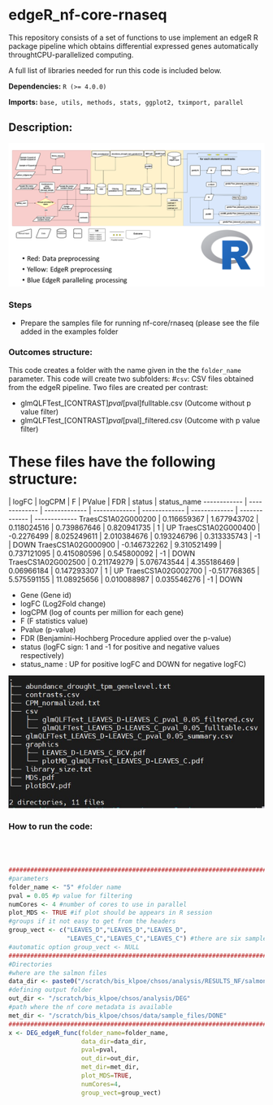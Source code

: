 # edgeR_nf-core-rnaseq
This repository consists of a set of functions to use implement an edgeR R package pipeline which obtains differential expressed genes automatically throughtCPU-parallelized computing. 

A full list of libraries needed for run this code is included below.

**Dependencies:** `R (>= 4.0.0)`

**Imports:** `base, utils, methods, stats, ggplot2, tximport, parallel`



## Description:
![Code schema](https://raw.githubusercontent.com/ccsosa/edgeR_nf-core-rnaseq/main/images/edgeR_pipeline.drawio.png)

### Steps
- Prepare the samples file for running nf-core/rnaseq (please see the file added in the examples folder

### Outcomes structure:
This code creates a folder with the name given in the the `folder_name` parameter. This code will create two subfolders:
#`csv`: CSV files obtained from the edgeR pipeline. Two files are created per contrast:
-  glmQLFTest_[CONTRAST]_pval_[pval]fulltable.csv (Outcome without p value filter)
-  glmQLFTest_[CONTRAST]_pval_[pval]_filtered.csv (Outcome with p value filter)
# These files have the following structure:

 | logFC | logCPM | F | PValue | FDR | status | status_name
------------ | ------------- | ------------- | ------------- | ------------- | ------------- | ------------- | -------------
TraesCS1A02G000200 | 0.116659367 | 1.677943702 | 0.118024516 | 0.739867646 | 0.820941735 | 1 | UP
TraesCS1A02G000400 | -0.2276499 | 8.025249611 | 2.010384676 | 0.193246796 | 0.313335743 | -1 | DOWN
TraesCS1A02G000900 | -0.146732262 | 9.310521499 | 0.737121095 | 0.415080596 | 0.545800092 | -1 | DOWN
TraesCS1A02G002500 | 0.211749279 | 5.076743544 | 4.355186469 | 0.06966184 | 0.147293307 | 1 | UP
TraesCS1A02G002700 | -0.517768365 | 5.575591155 | 11.08925656 | 0.010088987 | 0.035546276 | -1 | DOWN

- Gene (Gene id)
- logFC (Log2Fold change)
- logCPM (log of counts per million for each gene)
- F (F statistics value)
- Pvalue (p-value)
- FDR (Benjamini-Hochberg Procedure applied over the p-value)
- status (logFC sign: 1 and -1 for positive and negative values respectively)
- status_name : UP for positive logFC and DOWN for negative logFC)

![Directory structure](https://github.com/ccsosa/edgeR_nf-core-rnaseq/blob/main/images/edgeR_outcomes.jpg)


### How to run the code:
```r



##############################################################################
#parameters
folder_name <- "5" #folder name
pval = 0.05 #p value for filtering
numCores <- 4 #number of cores to use in parallel
plot_MDS <- TRUE #if plot should be appears in R session
#groups if it not easy to get from the headers
group_vect <- c("LEAVES_D","LEAVES_D","LEAVES_D",
                "LEAVES_C","LEAVES_C","LEAVES_C") #there are six samples
#automatic option group_vect <- NULL
##############################################################################
#Directories
#where are the salmon files
data_dir <- paste0("/scratch/bis_klpoe/chsos/analysis/RESULTS_NF/salmon_",folder_name)
#defining output folder
out_dir <- "/scratch/bis_klpoe/chsos/analysis/DEG"
#path where the nf core metadata is available
met_dir <- "/scratch/bis_klpoe/chsos/data/sample_files/DONE"
##############################################################################
x <- DEG_edgeR_func(folder_name=folder_name,
                    data_dir=data_dir,
                    pval=pval,
                    out_dir=out_dir,
                    met_dir=met_dir,
                    plot_MDS=TRUE,
                    numCores=4,
                    group_vect=group_vect)



```

